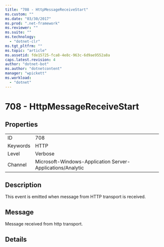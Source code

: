 ```yaml
---
title: "708 - HttpMessageReceiveStart"
ms.custom: ""
ms.date: "03/30/2017"
ms.prod: ".net-framework"
ms.reviewer: ""
ms.suite: ""
ms.technology: 
  - "dotnet-clr"
ms.tgt_pltfrm: ""
ms.topic: "article"
ms.assetid: fde15725-fca8-4e8c-963c-6d9ae9552a8a
caps.latest.revision: 4
author: "dotnet-bot"
ms.author: "dotnetcontent"
manager: "wpickett"
ms.workload: 
  - "dotnet"
---
```

# 708 - HttpMessageReceiveStart
## Properties  
  
|||  
|-|-|  
|ID|708|  
|Keywords|HTTP|  
|Level|Verbose|  
|Channel|Microsoft-Windows-Application Server-Applications/Analytic|  
  
## Description  
 This event is emitted when message from HTTP transport is received.  
  
## Message  
 Message received from http transport.  
  
## Details
